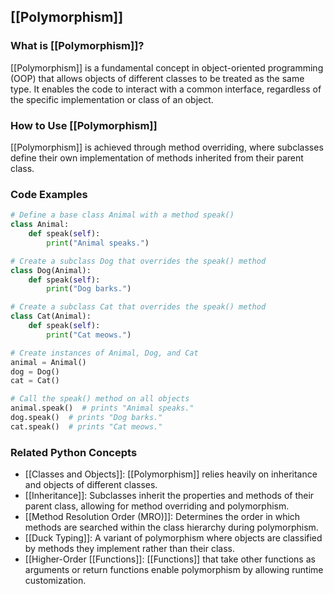 ## [[Polymorphism]]

### What is [[Polymorphism]]?
[[Polymorphism]] is a fundamental concept in object-oriented programming (OOP) that allows objects of different classes to be treated as the same type. It enables the code to interact with a common interface, regardless of the specific implementation or class of an object.

### How to Use [[Polymorphism]]
[[Polymorphism]] is achieved through method overriding, where subclasses define their own implementation of methods inherited from their parent class.

### Code Examples
```python
# Define a base class Animal with a method speak()
class Animal:
    def speak(self):
        print("Animal speaks.")

# Create a subclass Dog that overrides the speak() method
class Dog(Animal):
    def speak(self):
        print("Dog barks.")

# Create a subclass Cat that overrides the speak() method
class Cat(Animal):
    def speak(self):
        print("Cat meows.")

# Create instances of Animal, Dog, and Cat
animal = Animal()
dog = Dog()
cat = Cat()

# Call the speak() method on all objects
animal.speak()  # prints "Animal speaks."
dog.speak()  # prints "Dog barks."
cat.speak()  # prints "Cat meows."
```

### Related Python Concepts
- [[Classes and Objects]]: [[Polymorphism]] relies heavily on inheritance and objects of different classes.
- [[Inheritance]]: Subclasses inherit the properties and methods of their parent class, allowing for method overriding and polymorphism.
- [[Method Resolution Order (MRO)]]: Determines the order in which methods are searched within the class hierarchy during polymorphism.
- [[Duck Typing]]: A variant of polymorphism where objects are classified by methods they implement rather than their class.
- [[Higher-Order [[Functions]]: [[Functions]] that take other functions as arguments or return functions enable polymorphism by allowing runtime customization.